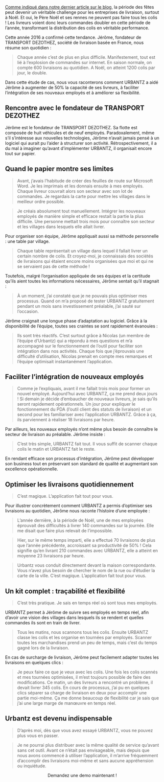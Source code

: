 ---
---

[Comme indiqué dans notre dernier article sur le blog](../2-steps-for-your-delivery-strategy-during-the-holiday-season), la période des fêtes peut devenir un véritable challenge pour les entreprises de livraison, surtout à Noël. 
Et oui, le Père Noël et ses rennes ne peuvent pas faire tous les colis ! Les livreurs voient donc leurs commandes doubler en cette période de l’année, transformant la distribution des colis en véritable performance.


Cette année 2016 a confirmé cette tendance. Jérôme, fondateur de TRANSPORT DEZOTHEZ, société de livraison basée en France, nous résume son quotidien : 

> Chaque année c’est de plus en plus difficile. Manifestement, tout est lié à l’explosion de commandes sur internet. En saison normale, on compte 600 livraisons au quotidien. A Noël, on atteint 1200 colis par jour, le double.

Dans cette étude de cas, nous vous raconterons comment URBANTZ a aidé Jérôme à augmenter de 50% la capacité de ses livreurs, à faciliter l’intégration de ses nouveaux employés et à améliorer sa flexibilité. 

## Rencontre avec le fondateur de TRANSPORT DEZOTHEZ 
Jérôme est le fondateur de TRANSPORT DEZOTHEZ. Sa flotte est composée de huit véhicules et de neuf employés. 
Paradoxalement, même s’il s’intéresse aux nouvelles technologies, Jérôme n’avait jamais pensé à un logiciel qui aurait pu l’aider à structurer son activité. Rétrospectivement, il a du mal à imaginer qu’avant d’implémenter URBANTZ, il organisait encore tout sur papier. 

## Quand le papier montre ses limites 
> Avant, j’avais l’habitude de créer des feuilles de route sur Microsoft Word. Je les imprimais et les donnais ensuite à mes employés. Chaque livreur couvrait alors son secteur avec son lot de commandes. Je regardais la carte pour mettre les villages dans le meilleur ordre possible.

> Je créais absolument tout manuellement. Intégrer les nouveaux employés de manière simple et efficace restait la partie la plus difficile. Une personne mettait trois mois pour connaître son secteur et les villages dans lesquels elle allait livrer. 

Pour organiser son équipe, Jérôme appliquait aussi sa méthode personnelle : une table par village. 

> Chaque table représentait un village dans lequel il fallait livrer un certain nombre de colis. Et croyez-moi, je connaissais des sociétés de livraisons qui étaient encore moins organisées que moi et qui ne se servaient pas de cette méthode !

Toutefois, malgré l’organisation appliquée de ses équipes et la certitude qu’ils aient toutes les informations nécessaires, Jérôme sentait qu’il stagnait :
> À un moment, j’ai constaté que je ne pouvais plus optimiser mes processus. Quand on m’a proposé de tester URBANTZ gratuitement pendant un mois sans investissement préalable, j’ai sauté sur l’occasion.

Jérôme craignait une longue phase d’adaptation au logiciel. Grâce à la disponibilité de l’équipe, toutes ses craintes se sont rapidement évanouies : 

> Ils sont très réactifs. C’est surtout grâce à Nicolas (un membre de l’équipe d’Urbantz) qui a répondu à mes questions et m’a accompagné sur le fonctionnement de l’outil pour faciliter son intégration dans nos activités. Chaque fois que j’éprouvais une difficulté d’utilisation, Nicolas prenait en compte mes remarques et l’équipe optimisait instantanément l’application.

## Faciliter l’intégration de nouveaux employés 

> Comme je l’expliquais, avant il me fallait trois mois pour former un nouvel employé. Aujourd’hui avec URBANTZ, ça me prend deux jours ! Si demain je décide d’embaucher de nouveaux livreurs, je sais qu’ils seront rapidement opérationnels. Un jour pour expliquer le fonctionnement du PDA (l’outil client des statuts de livraison) et un second pour les familiariser avec l’application URBANTZ. Grâce à ça, ils parviennent à réaliser 18 livraisons par heure.

Par ailleurs, les nouveaux employés n’ont même plus besoin de connaître le secteur de livraison au préalable. Jérôme insiste :
> C’est très simple, URBANTZ fait tout. Il vous suffit de scanner chaque colis le matin et URBANTZ fait le reste.

En rendant efficace son processus d’intégration, Jérôme peut développer son business tout en préservant son standard de qualité et augmentant son excellence opérationnelle.

## Optimiser les livraisons quotidiennement
> C’est magique. L’application fait tout pour vous.

Pour illustrer concrètement comment URBANTZ a permis d’optimiser ses livraisons au quotidien, Jérôme nous raconte l’histoire d’une employée :

> L’année dernière, à la période de Noël, une de mes employées éprouvait des difficultés à livrer 140 commandes sur la journée. Elle me disait que faire plus relevait de l’impossible. 

> Hier, sur le même temps imparti, elle a effectué 70 livraisons de plus que l’année précédente, accroissant sa productivité de 50% ! Cela signifie qu’en livrant 210 commandes avec URBANTZ, elle a atteint en moyenne 23 livraisons par heure.

> Urbantz vous conduit directement devant la maison correspondante. Vous n’avez plus besoin de chercher le nom de la rue ou d’étudier la carte de la ville. C’est magique. L’application fait tout pour vous.

## Un kit complet : traçabilité et flexibilité
> C’est très pratique. Je sais en temps réel où sont tous mes employés. 

URBANTZ permet à Jérôme de suivre ses employés en temps réel, afin d’avoir une vision des villages dans lesquels ils se rendent et quelles commandes ils sont en train de livrer.
> Tous les matins, nous scannons tous les colis. Ensuite URBANTZ classe les colis et les organise en tournées par employés. Scanner toutes les marchandises prend un peu de temps, mais c’est du temps gagné lors de la livraison.

En cas de surcharge de livraison, Jérôme peut facilement adapter toutes les livraisons en quelques clics :
> Je peux faire ce que je veux avec les colis. Une fois les colis scannés et mes tournées optimisées, il m’est toujours possible de faire des modifications. 
> Ce matin, un des livreurs a rencontré un problème, il devait livrer 345 colis. En cours de processus, j’ai pu en quelques clics séparer sa charge de livraison en deux pour accomplir une partie moi-même. Ça me donne beaucoup de flexibilité car je sais que j’ai une large marge de manœuvre en temps réel.

## Urbantz est devenu indispensable
> D’après moi, dès que vous avez essayé URBANTZ, vous ne pouvez plus vous en passer.

> Je ne pourrai plus distribuer avec la même qualité de service qu’avant sans cet outil. Avant ce n’était pas envisageable, mais depuis que nous avons commencé à utiliser l’application, il m’arrive fréquemment d’accomplir des livraisons moi-même et sans aucune appréhension ou inquiétude.

<p align="center">
	<md-button class="demo-button" href="/demo">Demandez une demo maintenant !</md-button>
</p>
